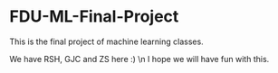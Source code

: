 # FDU-ML-Final-Project
This is the final project of machine learning classes.

We have RSH, GJC and ZS here :) \n
I hope we will have fun with this.
